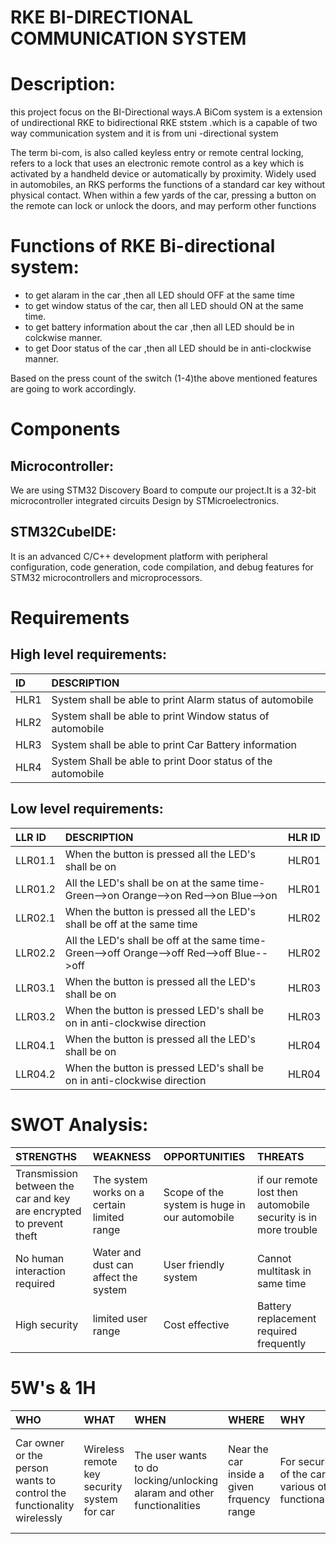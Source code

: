 # RKE BI-DIRECTIONAL COMMUNICATION SYSTEM
# Description:
this project focus on the BI-Directional ways.A BiCom system is a extension of undirectional RKE to bidirectional RKE ststem .which is a capable of two way communication system and it is from uni -directional system

The term bi-com, is also called keyless entry or remote central locking, refers to a lock that uses an electronic remote control as a key which is activated by a handheld device or automatically by proximity. Widely used in automobiles, an RKS performs the functions of a standard car key without physical contact. When within a few yards of the car, pressing a button on the remote can lock or unlock the doors, and may perform other functions
# Functions of RKE Bi-directional system:
* to get alaram in the car ,then all LED should OFF at the same time
* to get window status of the car, then all LED should ON at the same time.
* to get battery information about the car ,then all LED should be in colckwise manner.
* to get Door status of the car ,then all LED should be in anti-clockwise manner.

Based on the press count of the switch (1-4)the above mentioned features are going to work accordingly. 
# Components
## Microcontroller:
We are using STM32 Discovery Board to compute our project.It is a 32-bit microcontroller integrated circuits Design by STMicroelectronics.
## STM32CubeIDE:
It is an advanced C/C++ development platform with peripheral configuration, code generation, code compilation, and debug features for STM32 microcontrollers and microprocessors.
# Requirements
## High level requirements:
|ID|DESCRIPTION|
|:----|:---|
|HLR1|System shall be able to print Alarm status of automobile   | 
|HLR2| System shall be able to print Window status of automobile  |
|HLR3| System shall be able to print Car Battery information  |
|HLR4| System Shall be able to print Door status of the automobile  |
## Low level requirements:
|LLR ID|DESCRIPTION| HLR ID|
|:----|:---|:---|
|LLR01.1|When the button is pressed all the LED's shall be on  |HLR01  |
|LLR01.2| All the LED's shall be on at the same time-Green-->on Orange-->on Red-->on Blue-->on  | HLR01 |
|LLR02.1|When the button is pressed all the LED's shall be off at the same time|HLR02   |
|LLR02.2|All the LED's shall be off at the same time-Green-->off Orange-->off Red-->off Blue-->off|HLR02  |
|LLR03.1|When the button is pressed all the LED's shall be on| HLR03 |
|LLR03.2|When the button is pressed LED's shall be on in anti-clockwise direction| HLR03|
|LLR04.1|When the button is pressed all the LED's shall be on|HLR04 |
|LLR04.2|When the button is pressed LED's shall be on in anti-clockwise direction| HLR04 |
# SWOT Analysis:
|STRENGTHS|WEAKNESS|OPPORTUNITIES|THREATS|
|:----|:----|:---|:----|
|Transmission between the car and key are encrypted to prevent theft|The system works on a certain limited range |Scope of the system is huge in our automobile |if our remote lost then automobile security is in more trouble|
|No human interaction required|Water and dust can affect the system |User friendly system|Cannot multitask in same time|
|High security|limited user range|Cost effective|Battery replacement required frequently|
# 5W's & 1H
|WHO|WHAT|WHEN|WHERE|WHY|HOW|
|:---|:---|:----|:----|:---|:---|
|Car owner or the person wants to control the functionality wirelessly|Wireless remote key security system for car|The user wants to do locking/unlocking alaram and other functionalities|Near the car inside a given frquency range|For security of the car and various other functionalities|By pressing down the blue button in the key remote|  


